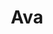 ---
title: Ava
description: >-
    Description du projet
image: ava.png
video: ava.mp4

link: https://ava-bacchanight.netlify.app/
mention: >-
    Vous devez vous trouver au musée pour vivre pleinement l'expérience. L'expérience a été conçue pour une navigation sur mobile (et non sur ordinateur).
locked: false
---